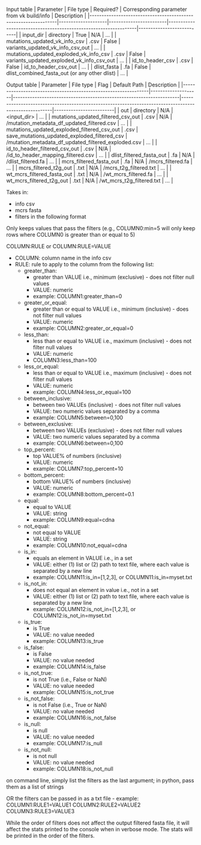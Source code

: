Input table
| Parameter                                                           | File type         | Required?           | Corresponding parameter from vk build/info        | Description             |
|----------------------------------------------------------------|--------------------|------------------------|-----------------------------------------------------------------|---------------------------|
| input_dir                                                              | directory         | True                    | N/A                                                                        | ...                            |
| mutations_updated_vk_info_csv                         | .csv                | False                  | variants_updated_vk_info_csv_out                   | ...                             |
| mutations_updated_exploded_vk_info_csv        | .csv                | False                  | variants_updated_exploded_vk_info_csv_out   | ...                             |
| id_to_header_csv                                                | .csv                | False                  | id_to_header_csv_out                                          | ...                             |
| dlist_fasta                                                            | .fa                  | False                  | dlist_combined_fasta_out (or any other dlist)       | ...                             |


Output table
| Parameter                                                           | File type         | Flag                                                                           | Default Path                                                                                                     | Description           |
|----------------------------------------------------------------|--------------------|---------------------------------------------------------------------|------------------------------------------------------------------------------------------------------|-------------------------|
| out                                                                       | directory         | N/A                                                                            | <input_dir>                                                                                                       | ...                          |
| mutations_updated_filtered_csv_out                  | .csv                | N/A                                                                            | <out>/mutation_metadata_df_updated_filtered.csv                                         | ...                          |
| mutations_updated_exploded_filtered_csv_out  | .csv                | save_mutations_updated_exploded_filtered_csv    | <out>/mutation_metadata_df_updated_filtered_exploded.csv                        | ...                          |
| id_to_header_filtered_csv_out                            | .csv                | N/A                                                                            | <out>/id_to_header_mapping_filtered.csv                                                      | ...                          |
| dlist_filtered_fasta_out                                         | .fa                  | N/A                                                                            | <out>/dlist_filtered.fa                                                                                       | ...                          |
| mcrs_filtered_fasta_out                                       | .fa                  | N/A                                                                            | <out>/mcrs_filtered.fa                                                                                      | ...                          |
| mcrs_filtered_t2g_out                                          | .txt                 | N/A                                                                            | <out>/mcrs_t2g_filtered.txt                                                                              | ...                          |
| wt_mcrs_filtered_fasta_out                                  | .txt                 | N/A                                                                            | <out>/wt_mcrs_filtered.fa                                                                                | ...                          |
| wt_mcrs_filtered_t2g_out                                     | .txt                 | N/A                                                                            | <out>/wt_mcrs_t2g_filtered.txt                                                                       | ...                          |


Takes in:
- info csv
- mcrs fasta
- filters in the following format

Only keeps values that pass the filters (e.g., COLUMN0:min=5 will only keep rows where COLUMN0 is greater than or equal to 5)

COLUMN:RULE or COLUMN:RULE=VALUE
- COLUMN: column name in the info csv
- RULE: rule to apply to the column from the following list:
    - greater_than:
        - greater than VALUE i.e., minimum (exclusive) - does not filter null values
        - VALUE: numeric
        - example: COLUMN1:greater_than=0
    - greater_or_equal: 
        - greater than or equal to VALUE i.e., minimum (inclusive) - does not filter null values
        - VALUE: numeric
        - example: COLUMN2:greater_or_equal=0
    - less_than:
        - less than or equal to VALUE i.e., maximum (inclusive) - does not filter null values
        - VALUE: numeric
        - COLUMN3:less_than=100
    - less_or_equal:
        - less than or equal to VALUE i.e., maximum (inclusive) - does not filter null values
        - VALUE: numeric
        - example: COLUMN4:less_or_equal=100
    - between_inclusive:
        - between two VALUEs (inclusive) - does not filter null values
        - VALUE: two numeric values separated by a comma
        - example: COLUMN5:between=0,100
    - between_exclusive:
        - between two VALUEs (exclusive) - does not filter null values
        - VALUE: two numeric values separated by a comma
        - example: COLUMN6:between=0,100
    - top_percent:
        - top VALUE% of numbers (inclusive)
        - VALUE: numeric
        - example: COLUMN7:top_percent=10
    - bottom_percent:
        - bottom VALUE% of numbers (inclusive)
        - VALUE: numeric
        - example: COLUMN8:bottom_percent=0.1
    - equal:
        - equal to VALUE
        - VALUE: string
        - example: COLUMN9:equal=cdna
    - not_equal:
        - not equal to VALUE
        - VALUE: string
        - example: COLUMN10:not_equal=cdna
    - is_in:
        - equals an element in VALUE i.e., in a set
        - VALUE: either (1) list or (2) path to text file, where each value is separated by a new line
        - example: COLUMN11:is_in=[1,2,3], or COLUMN11:is_in=myset.txt
    - is_not_in:
        - does not equal an element in value i.e., not in a set
        - VALUE: either (1) list or (2) path to text file, where each value is separated by a new line
        - example: COLUMN12:is_not_in=[1,2,3], or COLUMN12:is_not_in=myset.txt
    - is_true:
        - is True
        - VALUE: no value needed
        - example: COLUMN13:is_true
    - is_false:
        - is False
        - VALUE: no value needed
        - example: COLUMN14:is_false
    - is_not_true:
        - is not True (i.e., False or NaN)
        - VALUE: no value needed
        - example: COLUMN15:is_not_true
    - is_not_false:
        - is not False (i.e., True or NaN)
        - VALUE: no value needed
        - example: COLUMN16:is_not_false
    - is_null:
        - is null
        - VALUE: no value needed
        - example: COLUMN17:is_null
    - is_not_null:
        - is not null
        - VALUE: no value needed
        - example: COLUMN18:is_not_null

on command line, simply list the filters as the last argument; in python, pass them as a list of strings

OR the filters can be passed in as a txt file - example:
COLUMN1:RULE1=VALUE1
COLUMN2:RULE2=VALUE2
COLUMN3:RULE3=VALUE3

While the order of filters does not affect the output filtered fasta file, it will affect the stats printed to the console when in verbose mode. The stats will be printed in the order of the filters.
